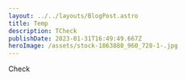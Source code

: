 ```yaml
---
layout: ../../layouts/BlogPost.astro
title: Temp
description: TCheck
publishDate: 2023-01-31T16:49:49.667Z
heroImage: /assets/stock-1863880_960_720-1-.jpg
---
```

C﻿heck